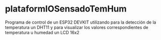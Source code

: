 # plataformIOSensadoTemHum
Programa de control de un ESP32 DEVKIT utilizando para la detección de la temperatura un DHT11 y para visualizar los valores correspondientes de temperatura u humedad un LCD 16x2
